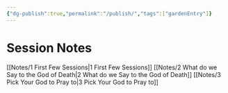 ```yaml
---
{"dg-publish":true,"permalink":"/publish/","tags":["gardenEntry"]}
---
```


# Session Notes
[[Notes/1 First Few Sessions\|1 First Few Sessions]]
[[Notes/2 What do we Say to the God of Death\|2 What do we Say to the God of Death]]
[[Notes/3 Pick Your God to Pray to\|3 Pick Your God to Pray to]]